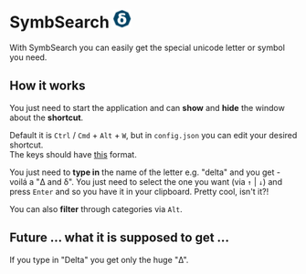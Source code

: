 # SymbSearch ![logo][logo]

With SymbSearch you can easily get the special unicode letter or symbol you need.

## How it works

You just need to start the application and can **show** and **hide** the window about the **shortcut**.

Default it is `Ctrl` / `Cmd` + `Alt` + `W`, but in `config.json` you can edit your desired shortcut.  
The keys should have [this][1] format.

You just need to **type in** the name of the letter e.g. "delta" and you get - voilá a "Δ and δ". You just need to select the one you want (via `↑` | `↓`) and press `Enter` and so you have it in your clipboard. Pretty cool, isn't it?!

You can also **filter** through categories via `Alt`.

## Future ... what it is supposed to get ...

If you type in "Delta" you get only the huge "Δ".

[logo]: https://github.com/Leun4m/symbsearch/raw/master/style/icon32.png
[1]: https://github.com/electron/electron/blob/master/docs/api/accelerator.md
